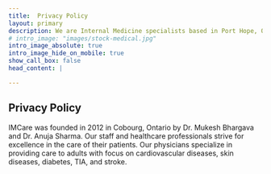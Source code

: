 ```yaml
---
title:  Privacy Policy
layout: primary
description: We are Internal Medicine specialists based in Port Hope, Ontario, Canada.
# intro_image: "images/stock-medical.jpg"
intro_image_absolute: true
intro_image_hide_on_mobile: true
show_call_box: false
head_content: |

---
```



## Privacy Policy
IMCare was founded in 2012 in Cobourg, Ontario by Dr. Mukesh Bhargava and Dr. Anuja Sharma. Our staff and healthcare professionals strive for excellence in the care of their patients. Our physicians specialize in providing care to adults with focus on cardiovascular diseases, skin diseases, diabetes, TIA, and stroke. 



